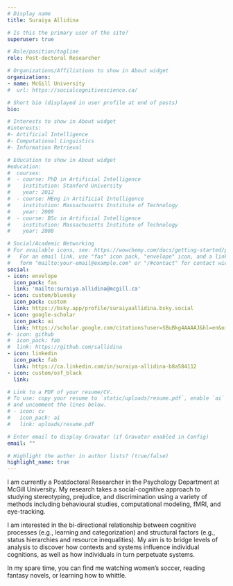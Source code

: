 ```yaml
---
# Display name
title: Suraiya Allidina

# Is this the primary user of the site?
superuser: true

# Role/position/tagline
role: Post-doctoral Researcher

# Organizations/Affiliations to show in About widget
organizations:
- name: McGill University
#  url: https://socialcognitivescience.ca/

# Short bio (displayed in user profile at end of posts)
bio:

# Interests to show in About widget
#interests:
#- Artificial Intelligence
#- Computational Linguistics
#- Information Retrieval

# Education to show in About widget
#education:
#  courses:
#  - course: PhD in Artificial Intelligence
#    institution: Stanford University
#    year: 2012
#  - course: MEng in Artificial Intelligence
#    institution: Massachusetts Institute of Technology
#    year: 2009
#  - course: BSc in Artificial Intelligence
#    institution: Massachusetts Institute of Technology
#    year: 2008

# Social/Academic Networking
# For available icons, see: https://wowchemy.com/docs/getting-started/page-builder/#icons
#   For an email link, use "fas" icon pack, "envelope" icon, and a link in the
#   form "mailto:your-email@example.com" or "/#contact" for contact widget.
social:
- icon: envelope
  icon_pack: fas
  link: 'mailto:suraiya.allidina@mcgill.ca'
- icon: custom/bluesky
  icon_pack: custom
  link: https://bsky.app/profile/suraiyaallidina.bsky.social
- icon: google-scholar
  icon_pack: ai
  link: https://scholar.google.com/citations?user=SBuBkg4AAAAJ&hl=en&oi=ao
#- icon: github
#  icon_pack: fab
#  link: https://github.com/sallidina
- icon: linkedin
  icon_pack: fab
  link: https://ca.linkedin.com/in/suraiya-allidina-b8a584112
- icon: custom/osf_black
  link: 

# Link to a PDF of your resume/CV.
# To use: copy your resume to `static/uploads/resume.pdf`, enable `ai` icons in `params.toml`, 
# and uncomment the lines below.
# - icon: cv
#   icon_pack: ai
#   link: uploads/resume.pdf

# Enter email to display Gravatar (if Gravatar enabled in Config)
email: ""

# Highlight the author in author lists? (true/false)
highlight_name: true
---
```


I am currently a Postdoctoral Researcher in the Psychology Department at McGill University. My research takes a social-cognitive approach to studying stereotyping, prejudice, and discrimination using a variety of methods including behavioural studies, computational modeling, fMRI, and eye-tracking.

I am interested in the bi-directional relationship between cognitive processes (e.g., learning and categorization) and structural factors (e.g., status hierarchies and resource inequalities). My aim is to bridge levels of analysis to discover how contexts and systems influence individual cognitions, as well as how individuals in turn perpetuate systems.

In my spare time, you can find me watching women’s soccer, reading fantasy novels, or learning how to whittle.
